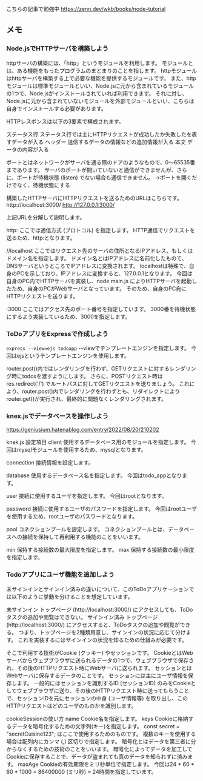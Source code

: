 こちらの記事で勉強中
https://zenn.dev/wkb/books/node-tutorial

## メモ
### Node.jsでHTTPサーバを構築しよう

httpサーバの構築には、「http」というモジュールを利用します。
モジュールとは、ある機能をもったプログラムのまとまりのことを指します。
httpモジュールはhttpサーバを構築する上で必要な機能を提供するモジュールです。
また、httpモジュールは標準モジュールといい、Node.jsに元から含まれているモジュールの1つで、Node.jsがインストールされていれば利用できます。
それに対し、Node.jsに元から含まれていないモジュールを外部モジュールといい、こちらは自身でインストールする必要があります。

HTTPレスポンスは以下の3要素で構成されます。

ステータス行
ステータス行では主にHTTPリクエストが成功したか失敗したを表すデータが入る
ヘッダー
送信するデータの情報などの追加情報が入る
本文
データの内容が入る

ポートとはネットワークがサーバを通る際のドアのようなもので、0〜65535番まであります。
サーバのポートが開いていないと通信ができませんが、さらに、ポートが待機状態 (listen) でない場合も通信できません。
→ポートを開くだけでなく、待機状態にする

構築したHTTPサーバにHTTPリクエストを送るためのURLはこちらです。
http://localhost:3000/
http://127.0.0.1:3000/

上記URLを分解して説明します。

http:
ここでは通信方式 (プロトコル) を指定します。
HTTP通信でリクエストを送るため、http:となります。

//localhost
ここではリクエスト先のサーバの住所となるIPアドレス、もしくはドメイン名を指定します。
ドメイン名とはIPアドレスに名前化したもので、DNSサーバというところでIPアドレスに変換されます。
localhostは特殊で、自身のPCを示しており、IPアドレスに変換すると、127.0.0.1となります。
今回は自身のPC内でHTTPサーバを実装し、node main.js によりHTTPサーバを起動したため、自身のPCがWebサーバとなっています。
そのため、自身のPC宛にHTTPリクエストを送ります。

:3000
ここではアクセス先のポート番号を指定しています。
3000番を待機状態にするよう実装しているため、3000を指定します。

### ToDoアプリをExpressで作成しよう
`express --view=ejs todoapp`
--viewでテンプレートエンジンを指定します。
今回はejsというテンプレートエンジンを使用します。

router.post()内ではレンダリングを行わず、GETリクエストに対するレンダリング時にtodosを渡すようにします。
さらに、POSTリクエスト時は res.redirect('/') でルートパスに対してGETリクエストを送りましょう。
これにより、router.post()内でレンダリングを行わずとも、リダイレクトによりrouter.get()が実行され、最終的に問題なくレンダリングされます。

### knex.jsでデータベースを操作しよう
https://geniusium.hatenablog.com/entry/2022/08/20/210202

knek.js 設定項目
client
使用するデータベース用のモジュールを指定します。
今回はmysqlモジュールを使用するため、mysqlとなります。

connection
接続情報を設定します。

database
使用するデータベース名を指定します。
今回はtodo_appとなります。

user
接続に使用するユーザを指定します。
今回はrootとなります。

password
接続に使用するユーザのパスワードを指定します。
今回はrootユーザを使用するため、rootユーザのパスワードとなります。

pool
コネクションプールを設定します。
コネクションプールとは、データベースへの接続を保持して再利用する機能のことをいいます。

min
保持する接続数の最大限度を指定します。
max
保持する接続数の最小限度を指定します。

### Todoアプリにユーザ機能を追加しよう
未サインインとサインイン済みの違いについて、このToDoアプリケーションでは以下のように挙動を分けることを想定しています。

未サインイン
トップページ (http://localhost:3000/) にアクセスしても、ToDoタスクの追加や閲覧はできない。
サインイン済み
トップページ (http://localhost:3000/) にアクセスすると、ToDoタスクの追加や閲覧ができる。
つまり、トップページを2種類用意し、サインインの状況に応じて分けます。
これを実装するにはサインインの状況を知るための仕組みが必要です。

そこで利用する技術がCookie (クッキー) やセッションです。
CookieとはWebサーバからウェブブラウザに送られるデータの1つで、ウェブブラウザで保存され、その後のHTTPリクエスト時にWebサーバに送られます。
セッションとはWebサーバに保存するデータのことです。
セッションには主にユーザ情報を保存します。
一般的にはセッションを識別するID (セッションID) のみをCookieとしてウェブブラウザに送り、その後のHTTPリクエスト時に送ってもらうことで、セッションIDを元にセッションの中身 (ユーザ情報等) を取り出し、このHTTPリクエストはどのユーザのものかを識別します。

cookieSessionの使い方
name
Cookie名を指定します。
keys
Cookieに格納するデータを暗号化するための文字列(キー)を指定します。
const secret = "secretCuisine123"; はここで使用するためのものです。
複数のキーを使用する場合は配列内にカンマ (,) 区切りで指定します。
暗号化とはデータを第三者に分からなくするための技術のことをいいます。
暗号化によってデータを加工してCookieに保存することで、データが盗まれても真のデータを知られずに済みます。
maxAge
Cookieの有効期限をミリ秒単位で指定します。
今回は24 * 60 * 60 * 1000 = 86400000 (ミリ秒) = 24時間を指定しています。